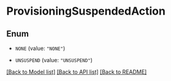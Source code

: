 # ProvisioningSuspendedAction

## Enum


* `NONE` (value: `"NONE"`)

* `UNSUSPEND` (value: `"UNSUSPEND"`)


[[Back to Model list]](../README.md#documentation-for-models) [[Back to API list]](../README.md#documentation-for-api-endpoints) [[Back to README]](../README.md)


